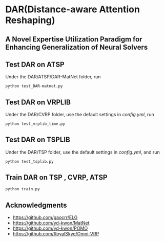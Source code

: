 # DAR(Distance-aware Attention Reshaping)

## A Novel Expertise Utilization Paradigm for Enhancing Generalization of Neural Solvers

## Test DAR on ATSP

Under the DAR/ATSP/DAR-MatNet folder, run

```bash
python test_DAR-matnet.py
```
## Test DAR on VRPLIB

Under the DAR/CVRP folder, use the default settings in *config.yml*, run

```bash
python test_vrplib_time.py
```

## Test DAR on TSPLIB

Under the DAR/TSP folder, use the default settings in *config.yml*, and run

```bash
python test_tsplib.py
```



## Train DAR on TSP , CVRP, ATSP


```bash
python train.py
```

## Acknowledgments

* https://github.com/gaocrr/ELG
* https://github.com/yd-kwon/MatNet
* https://github.com/yd-kwon/POMO
* https://github.com/RoyalSkye/Omni-VRP
